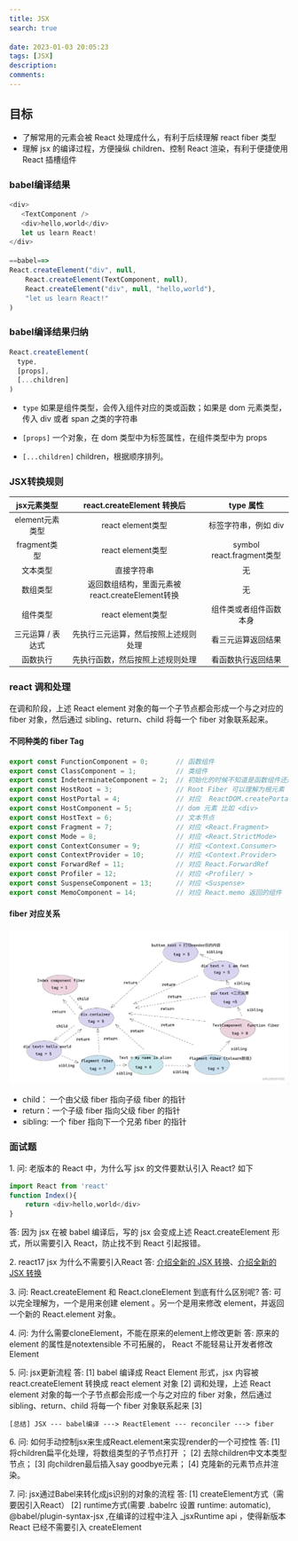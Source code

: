 ```yaml
---
title: JSX
search: true

date: 2023-01-03 20:05:23
tags: [JSX]
description:
comments:
---
```


## 目标
- 了解常用的元素会被 React 处理成什么，有利于后续理解 react fiber 类型
- 理解 jsx 的编译过程，方便操纵 children、控制 React 渲染，有利于便捷使用 React 插槽组件

### babel编译结果

```js
<div>
   <TextComponent />
   <div>hello,world</div>
   let us learn React!
</div>

==babel==> 
React.createElement("div", null,
    React.createElement(TextComponent, null),
    React.createElement("div", null, "hello,world"),
    "let us learn React!"
)
```

### babel编译结果归纳
```js
React.createElement(
  type,
  [props],
  [...children]
)
```

- `type` 如果是组件类型，会传入组件对应的类或函数；如果是 dom 元素类型，传入 div 或者 span 之类的字符串

- `[props]` 一个对象，在 dom 类型中为标签属性，在组件类型中为 props 

- `[...children]` children，根据顺序排列。

### JSX转换规则

| jsx元素类型 |	react.createElement 转换后 | type 属性 |
| :------: | :----------: | :-----------: |
| element元素类型 | react element类型 | 标签字符串，例如 div |
| fragment类型 |  react element类型 | symbol react.fragment类型 |
| 文本类型 | 直接字符串 | 无 |
| 数组类型 | 返回数组结构，里面元素被react.createElement转换 | 无 |
| 组件类型 | react element类型 | 组件类或者组件函数本身 |
| 三元运算 / 表达式 | 先执行三元运算，然后按照上述规则处理 | 看三元运算返回结果 |
| 函数执行	| 先执行函数，然后按照上述规则处理 | 看函数执行返回结果 |


### react 调和处理
在调和阶段，上述 React element 对象的每一个子节点都会形成一个与之对应的 fiber 对象，然后通过 sibling、return、child 将每一个 fiber 对象联系起来。

#### 不同种类的 fiber Tag

```js
export const FunctionComponent = 0;       // 函数组件
export const ClassComponent = 1;          // 类组件
export const IndeterminateComponent = 2;  // 初始化的时候不知道是函数组件还是类组件 
export const HostRoot = 3;                // Root Fiber 可以理解为根元素 ， 通过reactDom.render()产生的根元素
export const HostPortal = 4;              // 对应  ReactDOM.createPortal 产生的 Portal 
export const HostComponent = 5;           // dom 元素 比如 <div>
export const HostText = 6;                // 文本节点
export const Fragment = 7;                // 对应 <React.Fragment> 
export const Mode = 8;                    // 对应 <React.StrictMode>   
export const ContextConsumer = 9;         // 对应 <Context.Consumer>
export const ContextProvider = 10;        // 对应 <Context.Provider>
export const ForwardRef = 11;             // 对应 React.ForwardRef
export const Profiler = 12;               // 对应 <Profiler/ >
export const SuspenseComponent = 13;      // 对应 <Suspense>
export const MemoComponent = 14;          // 对应 React.memo 返回的组件
```

#### fiber 对应关系

![](./images/fiber1.jpg)

- child： 一个由父级 fiber 指向子级 fiber 的指针
- return：一个子级 fiber 指向父级 fiber 的指针
- sibling: 一个 fiber 指向下一个兄弟 fiber 的指针




### 面试题
1\. 问: 老版本的 React 中，为什么写 jsx 的文件要默认引入 React? 如下
```js
import React from 'react'
function Index(){
    return <div>hello,world</div>
}
```
答: 因为 jsx 在被 babel 编译后，写的 jsx 会变成上述 React.createElement 形式，所以需要引入 React，防止找不到 React 引起报错。

2\. react17 jsx 为什么不需要引入React
答: [介绍全新的 JSX 转换](https://react.docschina.org/blog/2020/09/22/introducing-the-new-jsx-transform.html)、[介绍全新的 JSX 转换](https://reactjs.org/blog/2020/09/22/introducing-the-new-jsx-transform.html)

3\. 问: React.createElement 和 React.cloneElement 到底有什么区别呢?
答: 可以完全理解为，一个是用来创建 element 。另一个是用来修改 element，并返回一个新的 React.element 对象。

4\. 问: 为什么需要cloneElement，不能在原来的element上修改更新
答: 原来的 element 的属性是notextensible 不可拓展的， React 不能轻易让开发者修改 Element

5\. 问: jsx更新流程
答: [1] babel 编译成 React Element 形式，jsx 内容被 react.createElement 转换成 react element 对象 
    [2] 调和处理，上述 React element 对象的每一个子节点都会形成一个与之对应的 fiber 对象，然后通过 sibling、return、child 将每一个 fiber 对象联系起来
    [3]

    [总结] JSX --- babel编译 ---> ReactElement --- reconciler ---> fiber

6\. 问: 如何手动控制jsx来生成React.element来实现render的一个可控性
答: [1] 将children扁平化处理，将数组类型的子节点打开 ；
    [2] 去除children中文本类型节点；
    [3] 向children最后插入say goodbye元素；
    [4] 克隆新的元素节点并渲染。

7\. 问: jsx通过Babel来转化成js识别的对象的流程
答: [1] createElement方式（需要因引入React） 
    [2] runtime方式(需要 .babelrc 设置 runtime: automatic), @babel/plugin-syntax-jsx ,在编译的过程中注入 _jsxRuntime api ，使得新版本 React 已经不需要引入 createElement
